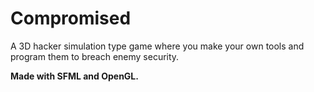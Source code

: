 # Compromised
A 3D hacker simulation type game where you make your own tools and program them to breach enemy security. 










**Made with SFML and OpenGL.**
